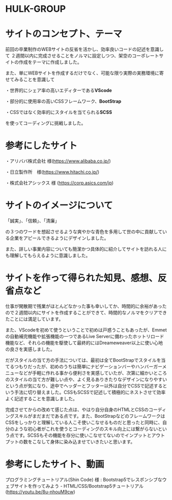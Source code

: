 # HULK-GROUP

# サイトのコンセプト、テーマ

前回の卒業制作のWEBサイトの反省を活かし、効率良いコードの記述を意識して
２週間以内に完成させることをノルマに設定しつつ、架空のコーポレートサイトの作成をテーマに作成しました。

また、単にWEBサイトを作成するだけでなく、可能な限り実際の実務環境に寄せてみることを意識して

・世界的にシェア率の高いエディターである**VScode**

・部分的に使用率の高いCSSフレームワーク、**BootStrap**

・CSSではなく効率的にスタイルを当てられる**SCSS**

を使ってコーディングに挑戦しました。

# 参考にしたサイト

・アリババ株式会社 様(https://www.alibaba.co.jp/)

・日立製作所　様(https://www.hitachi.co.jp/)

・株式会社アシックス 様 (https://corp.asics.com/jp)

# サイトのイメージについて

「誠実」、「信頼」、「清廉」

の３つのワードを想起させるような爽やかな青色を多用して世の中に貢献している企業をアピールできるようにデザインしました。

また、詳しい事業内容についても簡潔かつ具体的に紹介してサイトを訪れる人にも理解してもらえるように意識しました。

# サイトを作って得られた知見、感想、反省点など

仕事が閑散期で残業がほとんどなかった事も幸いしてか、時間的に余裕があったので２週間以内にサイトを作成することができて、時間的なノルマをクリアできたことには満足しています。

また、VScodeを初めて使うということで初めは戸惑うこともあったが、Emmetの自動補完機能や拡張機能の一つであるLive Serverに備わったホットリロード機能など、それらの機能を駆使して最終的にはDreameweaver以上に使い心地の良さを実感しました。

だがスタイルの当て方の手法については、最初は全てBootStrapでスタイルを当てるつもりだったが、初めのうちは簡単にナビゲーションバーやハンバーガーメニューなどが手軽に作れる事から便利さを実感していたが、次第に細かいところのスタイルの当て方が難しい点や、よく見るありきたりなデザインになりやすいという点が気になり、途中でヘッダーとフッター以外は自分でCSSで記述するという手法に切り替えました。CSSもSCSSで記述して積極的にネストさせて効率よく記述することを意識しました。

完成させてからの改めて感じた点は、やはり自分自身のHTMLとCSSのコーディングスキルがまだまだである点です。また、BootStrapなどのフレームワークはCSSをしっかりと理解している人こそ使いこなせるものだと思ったと同時に、自分のような初心者がこれを使うとコーディングのスキル向上には繋がらないという点です。SCSSもその機能を存分に使いこなせてないのでインプットとアウトプットの数をこなして身体に染み込ませていきたいと思います。

# 参考にしたサイト、動画

プログラミングチュートリアル(Shin Code) 様 : Bootstrap5でレスポンシブなウェブサイトを作ってみよう - HTML/CSS/Bootstrap5チュートリアル(https://youtu.be/8u-nhouM9cw)





